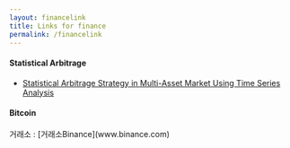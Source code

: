```yaml
---
layout: financelink
title: Links for finance 
permalink: /financelink
---
```

<h4>Statistical Arbitrage</h4>

- [Statistical Arbitrage Strategy in Multi-Asset Market Using Time Series Analysis](https://www.scirp.org/journal/paperinformation.aspx?paperid=100361)



<h4>Bitcoin</h4>
거래소 : [거래소Binance](www.binance.com)
